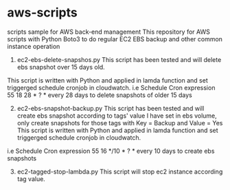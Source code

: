 # aws-scripts
scripts sample for AWS back-end management
This repository for AWS scripts with Python Boto3 to do regular EC2 EBS backup and other common instance operation

1. ec2-ebs-delete-snapshos.py
This script has been tested and will delete ebs snapshot over 15 days old.

This script is written with Python and applied in lamda function and set triggerged schedule cronjob in cloudwatch.
i.e Schedule Cron expression 55 18 28 * ? *  every 28 days to delete snapshots of older 15 days  

2. ec2-ebs-snapshot-backup.py
This script has been tested and will create ebs snapshot according to tags' value I have set in ebs volume, only create snapshots for those tags with Key = Backup and Value = Yes
This script is written with Python and applied in lamda function and set triggerged schedule cronjob in cloudwatch.

i.e Schedule Cron expression 55 16 */10 * ? *  every 10 days to create ebs snapshots

3. ec2-tagged-stop-lambda.py
This script will stop ec2 instance according tag value.






